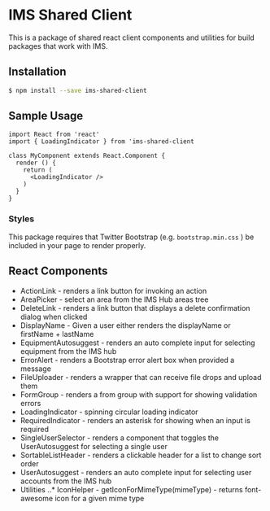 # IMS Shared Client
This is a package of shared react client components and utilities for build packages that work with IMS.

## Installation
```bash
$ npm install --save ims-shared-client
```

## Sample Usage
```
import React from 'react'
import { LoadingIndicator } from 'ims-shared-client

class MyComponent extends React.Component {
  render () {
    return (
      <LoadingIndicator />
    )
  }
}
```

### Styles
This package requires that Twitter Bootstrap (e.g. ```bootstrap.min.css``` ) be included in your page to render properly.

## React Components
* ActionLink - renders a link button for invoking an action
* AreaPicker - select an area from the IMS Hub areas tree
* DeleteLink - renders a link button that displays a delete confirmation dialog when clicked
* DisplayName - Given a user either renders the displayName or firstName + lastName
* EquipmentAutosuggest - renders an auto complete input for selecting equipment from the IMS hub
* ErrorAlert - renders a Bootstrap error alert box when provided a message
* FileUploader - renders a wrapper that can receive file drops and upload them
* FormGroup - renders a from group with support for showing validation errors
* LoadingIndicator - spinning circular loading indicator
* RequiredIndicator - renders an asterisk for showing when an input is required
* SingleUserSelector - renders a component that toggles the UserAutosuggest for selecting a single user
* SortableListHeader - renders a clickable header for a list to change sort order
* UserAutosuggest - renders an auto complete input for selecting user accounts from the IMS hub
* Utilities 
..* IconHelper - getIconForMimeType(mimeType) - returns font-awesome icon for a given mime type